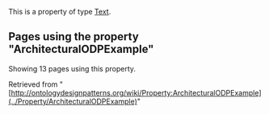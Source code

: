 This is a property of type [Text](../Type/Text "Type:Text").




  


## Pages using the property "ArchitecturalODPExample"


Showing 13 pages using this property.



Retrieved from "[http://ontologydesignpatterns.org/wiki/Property:ArchitecturalODPExample](../Property/ArchitecturalODPExample)"